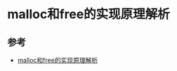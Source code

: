 # malloc和free的实现原理解析



## 参考

- [malloc和free的实现原理解析](https://jacktang816.github.io/post/mallocandfree/)
